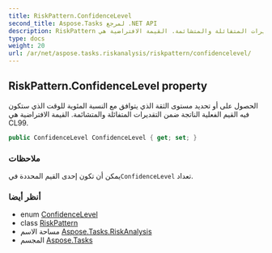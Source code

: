 ```yaml
---
title: RiskPattern.ConfidenceLevel
second_title: Aspose.Tasks لمرجع .NET API
description: RiskPattern ملكية. الحصول على أو تحديد مستوى الثقة الذي يتوافق مع النسبة المئوية للوقت الذي ستكون فيه القيم الفعلية الناتجة ضمن التقديرات المتفائلة والمتشائمة. القيمة الافتراضية هي CL99.
type: docs
weight: 20
url: /ar/net/aspose.tasks.riskanalysis/riskpattern/confidencelevel/
---
```

## RiskPattern.ConfidenceLevel property

الحصول على أو تحديد مستوى الثقة الذي يتوافق مع النسبة المئوية للوقت الذي ستكون فيه القيم الفعلية الناتجة ضمن التقديرات المتفائلة والمتشائمة. القيمة الافتراضية هي CL99.

```csharp
public ConfidenceLevel ConfidenceLevel { get; set; }
```

### ملاحظات

يمكن أن تكون إحدى القيم المحددة في`ConfidenceLevel` تعداد.

### أنظر أيضا

* enum [ConfidenceLevel](../../confidencelevel/)
* class [RiskPattern](../)
* مساحة الاسم [Aspose.Tasks.RiskAnalysis](../../riskpattern/)
* المجسم [Aspose.Tasks](../../../)


